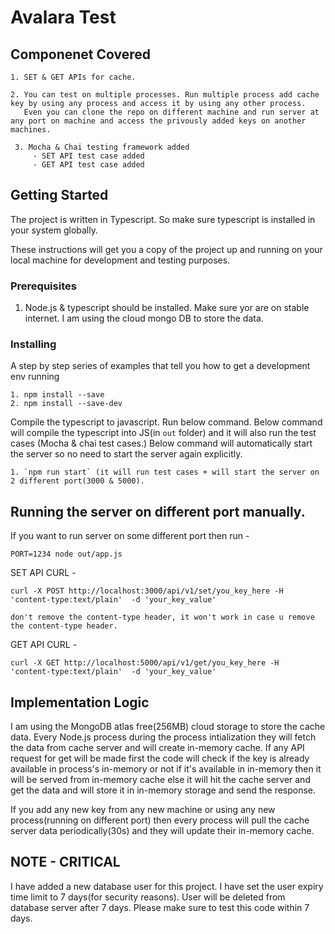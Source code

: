 # Avalara Test

## Componenet Covered
`````````
1. SET & GET APIs for cache.
       
2. You can test on multiple processes. Run multiple process add cache key by using any process and access it by using any other process.
   Even you can clone the repo on different machine and run server at any port on machine and access the privously added keys on another machines.
 
 3. Mocha & Chai testing framework added
     - SET API test case added
     - GET API test case added
`````````

## Getting Started

The project is written in Typescript. So make sure typescript is installed in your system globally.

These instructions will get you a copy of the project up and running on your local machine for development and testing purposes.

### Prerequisites

1. Node.js & typescript should be installed. Make sure yor are on stable internet. I am using the cloud mongo DB to store the data.

### Installing
A step by step series of examples that tell you how to get a development env running

```
1. npm install --save
2. npm install --save-dev
```

Compile the typescript to javascript. Run below command.
Below command will compile the typescript into JS(in `out` folder) and it will also run the test cases (Mocha & chai test cases.)
Below command will automatically start the server so no need to start the server again explicitly.

```
1. `npm run start` (it will run test cases + will start the server on 2 different port(3000 & 5000).
```
## Running the server on different port manually.
If you want to run server on some different port then run - 
```
PORT=1234 node out/app.js
```

SET API CURL - 
`````````
curl -X POST http://localhost:3000/api/v1/set/you_key_here -H  'content-type:text/plain'  -d 'your_key_value'

don't remove the content-type header, it won't work in case u remove the content-type header.
  `````````
  
 GET API CURL - 
 ````````
curl -X GET http://localhost:5000/api/v1/get/you_key_here -H  'content-type:text/plain'  -d 'your_key_value'
  `````````````````
 

## Implementation Logic

I am using the MongoDB atlas free(256MB) cloud storage to store the cache data.
Every Node.js process during the process intialization they will fetch the data from cache server and will create 
in-memory cache. If any API request for get will be made first the code will check if the key is already available in process's in-memory or not if it's
available in in-memory then it will be served from in-memory cache else it will hit the cache server and get the data and will store it in in-memory storage 
and send the response.

If you add any new key from any new machine or using any new process(running on different port) then every process will pull the cache server data periodically(30s) and they will update their in-memory cache.

## NOTE - CRITICAL
I have added a new database user for this project. I have set the user expiry time limit to 7 days(for security reasons). User will be deleted from database server after 7 days. Please make sure to test this code within 7 days.



